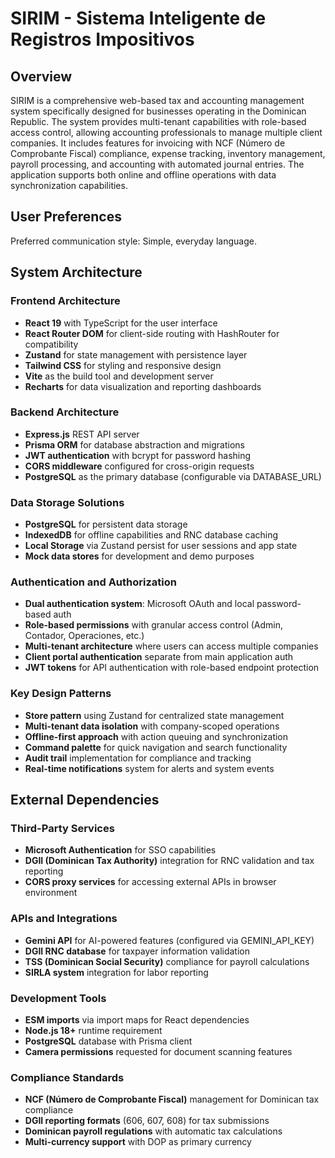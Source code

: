 # SIRIM - Sistema Inteligente de Registros Impositivos

## Overview

SIRIM is a comprehensive web-based tax and accounting management system specifically designed for businesses operating in the Dominican Republic. The system provides multi-tenant capabilities with role-based access control, allowing accounting professionals to manage multiple client companies. It includes features for invoicing with NCF (Número de Comprobante Fiscal) compliance, expense tracking, inventory management, payroll processing, and accounting with automated journal entries. The application supports both online and offline operations with data synchronization capabilities.

## User Preferences

Preferred communication style: Simple, everyday language.

## System Architecture

### Frontend Architecture
- **React 19** with TypeScript for the user interface
- **React Router DOM** for client-side routing with HashRouter for compatibility
- **Zustand** for state management with persistence layer
- **Tailwind CSS** for styling and responsive design
- **Vite** as the build tool and development server
- **Recharts** for data visualization and reporting dashboards

### Backend Architecture  
- **Express.js** REST API server
- **Prisma ORM** for database abstraction and migrations
- **JWT authentication** with bcrypt for password hashing
- **CORS middleware** configured for cross-origin requests
- **PostgreSQL** as the primary database (configurable via DATABASE_URL)

### Data Storage Solutions
- **PostgreSQL** for persistent data storage
- **IndexedDB** for offline capabilities and RNC database caching
- **Local Storage** via Zustand persist for user sessions and app state
- **Mock data stores** for development and demo purposes

### Authentication and Authorization
- **Dual authentication system**: Microsoft OAuth and local password-based auth
- **Role-based permissions** with granular access control (Admin, Contador, Operaciones, etc.)
- **Multi-tenant architecture** where users can access multiple companies
- **Client portal authentication** separate from main application auth
- **JWT tokens** for API authentication with role-based endpoint protection

### Key Design Patterns
- **Store pattern** using Zustand for centralized state management
- **Multi-tenant data isolation** with company-scoped operations
- **Offline-first approach** with action queuing and synchronization
- **Command palette** for quick navigation and search functionality
- **Audit trail** implementation for compliance and tracking
- **Real-time notifications** system for alerts and system events

## External Dependencies

### Third-Party Services
- **Microsoft Authentication** for SSO capabilities
- **DGII (Dominican Tax Authority)** integration for RNC validation and tax reporting
- **CORS proxy services** for accessing external APIs in browser environment

### APIs and Integrations
- **Gemini API** for AI-powered features (configured via GEMINI_API_KEY)
- **DGII RNC database** for taxpayer information validation
- **TSS (Dominican Social Security)** compliance for payroll calculations
- **SIRLA system** integration for labor reporting

### Development Tools
- **ESM imports** via import maps for React dependencies
- **Node.js 18+** runtime requirement
- **PostgreSQL** database with Prisma client
- **Camera permissions** requested for document scanning features

### Compliance Standards
- **NCF (Número de Comprobante Fiscal)** management for Dominican tax compliance
- **DGII reporting formats** (606, 607, 608) for tax submissions
- **Dominican payroll regulations** with automatic tax calculations
- **Multi-currency support** with DOP as primary currency